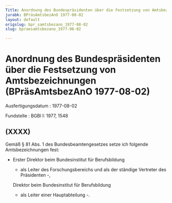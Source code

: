 ```yaml
---
Title: Anordnung des Bundespräsidenten über die Festsetzung von Amtsbezeichnungen
jurabk: BPräsAmtsbezAnO 1977-08-02
layout: default
origslug: bpr_samtsbezano_1977-08-02
slug: bpraesamtsbezano_1977-08-02

---
```


# Anordnung des Bundespräsidenten über die Festsetzung von Amtsbezeichnungen (BPräsAmtsbezAnO 1977-08-02)

Ausfertigungsdatum
:   1977-08-02

Fundstelle
:   BGBl I: 1977, 1548



## (XXXX)

Gemäß § 81 Abs. 1 des Bundesbeamtengesetzes setze ich folgende Amtsbezeichnungen fest:

*   Erster Direktor beim Bundesinstitut für Berufsbildung

    -   als Leiter des Forschungsbereichs und als der ständige Vertreter des Präsidenten -,




    Direktor beim Bundesinstitut für Berufsbildung

    -   als Leiter einer Hauptabteilung -.







